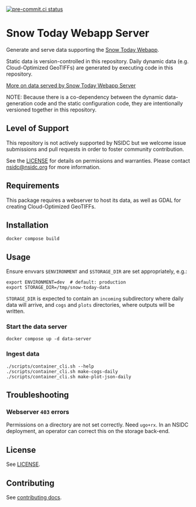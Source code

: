 [![pre-commit.ci status](https://results.pre-commit.ci/badge/github/nsidc/snow-today-webapp-server/main.svg)](https://results.pre-commit.ci/latest/github/nsidc/snow-today-webapp-server/main)

# Snow Today Webapp Server

Generate and serve data supporting the [Snow Today
Webapp](https://github.com/nsidc/snow-today-webapp).

Static data is version-controlled in this repository. Daily dynamic data (e.g.
Cloud-Optimized GeoTIFFs) are generated by executing code in this repository.

[More on data served by Snow Today Webapp Server](doc/data.md)

NOTE: Because there is a co-dependency between the dynamic data-generation code and the
static configuration code, they are intentionally versioned together in this repository.


## Level of Support

This repository is not actively supported by NSIDC but we welcome issue submissions and
pull requests in order to foster community contribution.

See the [LICENSE](LICENSE) for details on permissions and warranties. Please contact
nsidc@nsidc.org for more information.


## Requirements

This package requires a webserver to host its data, as well as GDAL for
creating Cloud-Optimized GeoTIFFs.


## Installation

```
docker compose build
```


## Usage

Ensure envvars `$ENVIRONMENT` and `$STORAGE_DIR` are set appropriately, e.g.:

```
export ENVIRONMENT=dev  # default: production
export STORAGE_DIR=/tmp/snow-today-data
```

`STORAGE_DIR` is expected to contain an `incoming` subdirectory where daily data will
arrive, and `cogs` and `plots` directories, where outputs will be written.


### Start the data server

```
docker compose up -d data-server
```

### Ingest data

```
./scripts/container_cli.sh --help
./scripts/container_cli.sh make-cogs-daily
./scripts/container_cli.sh make-plot-json-daily
```


## Troubleshooting

### Webserver `403` errors

Permissions on a directory are not set correctly. Need `ugo+rx`. In an NSIDC deployment,
an operator can correct this on the storage back-end.


## License

See [LICENSE](LICENSE).


## Contributing

See [contributing docs](doc/contributing.md).
